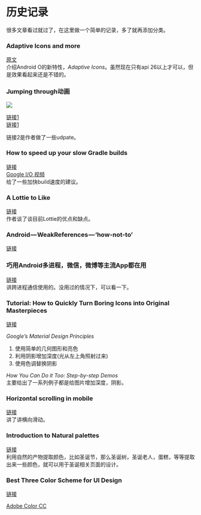 # 历史记录
很多文章看过就过了，在这里做一个简单的记录，多了就再添加分类。

### Adaptive Icons and more
[原文](https://blog.stylingandroid.com/adaptive-icons/)  
介绍Android O的新特性，*Adaptive Icons*。虽然现在只有api 26以上才可以，但是效果看起来还是不错的。

### Jumping through动画
![](https://cdn.dribbble.com/users/40736/screenshots/2470871/map-pin-.gif)

[链接1](https://medium.com/google-developers/animation-jump-through-861f4f5b3de4)  
[链接1](https://medium.com/google-developers/re-animation-7869722af206)

链接2是作者做了一些udpate。

### How to speed up your slow Gradle builds
[链接](https://android.jlelse.eu/how-to-speed-up-your-slow-gradle-builds-5d9a9545f91a)  
[Google I/O 视频](https://www.youtube.com/watch?v=7ll-rkLCtyk)  
给了一些加快build速度的建议。

### A Lottie to Like
[链接](https://blog.prototypr.io/a-lottie-to-like-6670f2bed3c5)  
作者谈了谈目前Lottie的优点和缺点。

### Android — WeakReferences — ‘how-not-to’
[链接](https://android.jlelse.eu/android-weakreferences-how-not-to-5522bb325935)  


### 巧用Android多进程，微信，微博等主流App都在用
[链接](http://cjw-blog.net/2017/02/26/AIDL/?hmsr=toutiao.io&utm_medium=toutiao.io&utm_source=toutiao.io)  
讲跨进程通信使用的。没用过的情况下，可以看一下。

### Tutorial: How to Quickly Turn Boring Icons into Original Masterpieces
[链接](https://uxplanet.org/tutorial-how-to-quickly-turn-boring-icons-into-original-masterpieces-e20226c9bd25)  

*Google’s Material Design Principles*

1. 使用简单的几何图形和亮色
2. 利用阴影增加深度(光从左上角照射过来)
3. 使用色调替换阴影

*How You Can Do it Too: Step-by-step Demos*  
主要给出了一系列例子都是给图片增加深度，阴影。

### Horizontal scrolling in mobile
[链接](https://uxplanet.org/horizontal-scrolling-in-mobile-643c81901af3)  
讲了讲横向滑动。

### Introduction to Natural palettes
[链接](https://stories.uplabs.com/introduction-to-natural-palettes-9503bfeee3d5)  
利用自然的产物提取颜色，比如圣诞节，那么圣诞树，圣诞老人，蛋糕，等等提取出来一些颜色，就可以用于圣诞相关页面的设计。

### Best Three Color Scheme for UI Design
[链接](https://stories.uplabs.com/best-three-color-scheme-for-music-player-5da996d7f460)  

[Adobe Color CC](https://color.adobe.com/zh/create/color-wheel/)